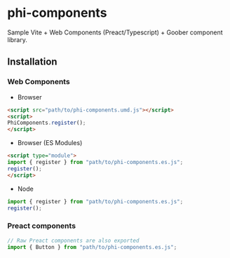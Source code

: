 # phi-components

Sample Vite + Web Components (Preact/Typescript) + Goober component library.

## Installation
### Web Components

- Browser

```html
<script src="path/to/phi-components.umd.js"></script>
<script>
PhiComponents.register();
</script>
```

- Browser (ES Modules)

```html
<script type="module">
import { register } from "path/to/phi-components.es.js";
register();
</script>
```

- Node

```javascript
import { register } from "path/to/phi-components.es.js";
register();
```

### Preact components

```javascript
// Raw Preact components are also exported
import { Button } from "path/to/phi-components.es.js";
```
